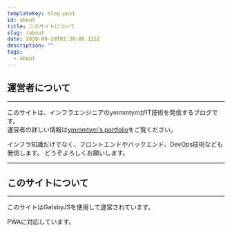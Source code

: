 ```yaml
---
templateKey: blog-post
id: about
title: このサイトについて
slug: /about
date: 2020-09-20T02:30:00.125Z
description: ""
tags:
  - about
---
```


<!-- DOCTOC SKIP -->

## 運営者について

---

このサイトは、インフラエンジニアのymmmtymがIT技術を発信するブログです。  
運営者の詳しい情報は[ymmmtym's portfolio](https://ymmmtym.com/)をご覧ください。

インフラ知識だけでなく、フロントエンドやバックエンド、DevOps技術なども発信します。
どうぞよろしくお願いします。

---

## このサイトについて

---

このサイトはGatsbyJSを使用して運営されています。

PWAに対応しています。
